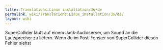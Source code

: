 ```yaml
---
title: Translations:Linux installation/36/de
permalink: wiki/Translations:Linux_installation/36/de/
layout: wiki
---
```


SuperCollider läuft auf einem Jack-Audioserver, um Sound an die
Lautsprecher zu liefern. Wenn du im Post-Fenster von SuperCollider
diesen Fehler siehst
